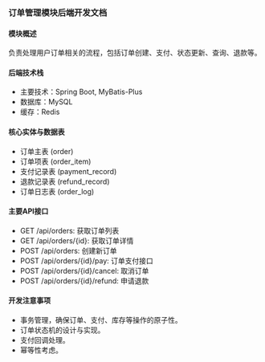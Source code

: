 ### 订单管理模块后端开发文档

#### 模块概述

负责处理用户订单相关的流程，包括订单创建、支付、状态更新、查询、退款等。

#### 后端技术栈

- 主要技术：Spring Boot, MyBatis-Plus
- 数据库：MySQL
- 缓存：Redis

#### 核心实体与数据表

- 订单主表 (order)
- 订单项表 (order_item)
- 支付记录表 (payment_record)
- 退款记录表 (refund_record)
- 订单日志表 (order_log)

#### 主要API接口

- GET /api/orders: 获取订单列表
- GET /api/orders/{id}: 获取订单详情
- POST /api/orders: 创建新订单
- POST /api/orders/{id}/pay: 订单支付接口
- POST /api/orders/{id}/cancel: 取消订单
- POST /api/orders/{id}/refund: 申请退款

#### 开发注意事项

- 事务管理，确保订单、支付、库存等操作的原子性。
- 订单状态机的设计与实现。
- 支付回调处理。
- 幂等性考虑。 